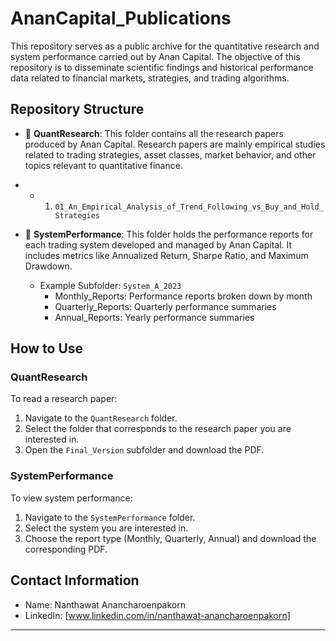 # AnanCapital_Publications

This repository serves as a public archive for the quantitative research and system performance carried out by Anan Capital. The objective of this repository is to disseminate scientific findings and historical performance data related to financial markets, strategies, and trading algorithms.

## Repository Structure

- 📁 **QuantResearch**: This folder contains all the research papers produced by Anan Capital. Research papers are mainly empirical studies related to trading strategies, asset classes, market behavior, and other topics relevant to quantitative finance.
- 
  - 1. `01_An_Empirical_Analysis_of_Trend_Following_vs_Buy_and_Hold_Strategies`

- 📁 **SystemPerformance**: This folder holds the performance reports for each trading system developed and managed by Anan Capital. It includes metrics like Annualized Return, Sharpe Ratio, and Maximum Drawdown.

  - Example Subfolder: `System_A_2023`
    - Monthly_Reports: Performance reports broken down by month
    - Quarterly_Reports: Quarterly performance summaries
    - Annual_Reports: Yearly performance summaries

## How to Use

### QuantResearch

To read a research paper:
1. Navigate to the `QuantResearch` folder.
2. Select the folder that corresponds to the research paper you are interested in.
3. Open the `Final_Version` subfolder and download the PDF.

### SystemPerformance

To view system performance:
1. Navigate to the `SystemPerformance` folder.
2. Select the system you are interested in.
3. Choose the report type (Monthly, Quarterly, Annual) and download the corresponding PDF.

## Contact Information

- Name: Nanthawat Anancharoenpakorn
- LinkedIn: [www.linkedin.com/in/nanthawat-anancharoenpakorn]

---
